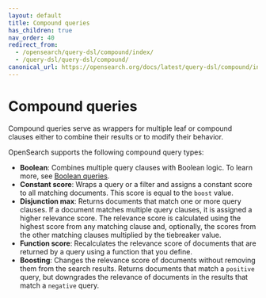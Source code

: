 ```yaml
---
layout: default
title: Compound queries
has_children: true
nav_order: 40
redirect_from: 
  - /opensearch/query-dsl/compound/index/
  - /query-dsl/query-dsl/compound/
canonical_url: https://opensearch.org/docs/latest/query-dsl/compound/index/
---
```


# Compound queries

Compound queries serve as wrappers for multiple leaf or compound clauses either to combine their results or to modify their behavior. 

OpenSearch supports the following compound query types:

- **Boolean**: Combines multiple query clauses with Boolean logic. To learn more, see [Boolean queries]({{site.url}}{{site.baseurl}}/opensearch/query-dsl/compound/bool/).
- **Constant score**: Wraps a query or a filter and assigns a constant score to all matching documents. This score is equal to the `boost` value.
- **Disjunction max**: Returns documents that match one or more query clauses. If a document matches multiple query clauses, it is assigned a higher relevance score. The relevance score is calculated using the highest score from any matching clause and, optionally, the scores from the other matching clauses multiplied by the tiebreaker value.
- **Function score**: Recalculates the relevance score of documents that are returned by a query using a function that you define.
- **Boosting**: Changes the relevance score of documents without removing them from the search results. Returns documents that match a `positive` query, but downgrades the relevance of documents in the results that match a `negative` query.